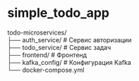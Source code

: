 # simple_todo_app

todo-microservices/  
├── auth_service/          # Сервис авторизации  
├── todo_service/         # Сервис задач  
├── frontend/            # Фронтенд  
├── kafka_config/        # Конфигурация Kafka  
└── docker-compose.yml  
